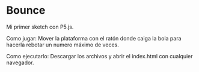 # Bounce

Mi primer sketch con P5.js.

Como jugar: Mover la plataforma con el ratón donde caiga la bola para hacerla rebotar un numero máximo de veces.

Como ejecutarlo: Descargar los archivos y abrir el index.html con cualquier navegador.
